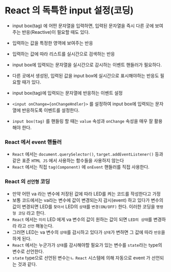 # React 의 독특한 input 설정(코딩)

- input box(tag) 에 어떤 문자열을 입력하면, 입력된 문자열을 즉시 다른 곳에 보여주는 반응(Reactive)이 필요할 때도 있다.
- 입력하는 값을 특정한 영역에 보여주는 반응
- 입력하는 값에 따라 리스트를 실시간으로 검색하는 반응
- input box에 입력되는 문자열을 실시간으로 감시하는 이벤트 핸들러가 필요하다.
- 다른 곳에서 생성된, 입력된 값을 input box에 실시간으로 표시해야하는 반응도 필요할 때가 있다.

- input box(tag)에 입력되는 문자열에 반응하는 이벤트 설정
- `<input onChange={onChangeHndler}>` 를 설정하여 input box에 입력되는 문자열에 반응하도록 이벤트를 설정한다.
- `input box(tag)` 를 핸들링 할 때는 `value` 속성과 `onChange` 속성을 매우 잘 활용해야 한다.

### React 에서 event 핸들러

- `React` 에서는 `document.querySelector()`, `target.addEventListener()` 등과 같은 표준 `HTML JS` 에서 사용하는 함수들을 사용하지 않는다
- `React` 에서는 직접 `tag(Component)` 에 `onEvent` 핸들러를 직접 사용한다.

### React 의 `선언형` 코딩

- 만약 어떤 va 라는 변수에 저장된 값에 따라 LED를 켜는 코드를 작성한다고 가정
- 보통 코드에서는 va라는 변수에 값이 변경되는지 감시(event) 하고 있다가 변수의 값이 변경되면 LED를 `찾아서` LED의 `상태`를 `변경(ON/OFF)` 한다. 이러한 코딩을 `명령형 코딩` 라고 한다.
- `React` 에서는 `미리` LED 에게 va 변수의 값이 원하는 값이 되면 `LED의 상태`를 변경하라 라고 `선언` 해놓는다.
- 그러면 LED는 va 변수의 `상태`를 감시하고 있다가 `상태`가 변하면 그 값에 따라 `반응`을 하게 된다.
- `React` 에서는 누군가가 `상태`를 감시해야할 필요가 있는 변수를 `state`라는 type의 변수로 선언한다.
- `state` type으로 선언된 변수는ㄴ `React` 시스템에 의해 자동으로 event 가 선언되는 것과 같다.
